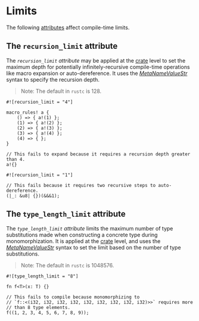 # Limits

The following [attributes] affect compile-time limits.

## The `recursion_limit` attribute

The *`recursion_limit` attribute* may be applied at the [crate] level to set the
maximum depth for potentially infinitely-recursive compile-time operations
like macro expansion or auto-dereference. It uses the [_MetaNameValueStr_]
syntax to specify the recursion depth.

> Note: The default in `rustc` is 128.

```rust,compile_fail
#![recursion_limit = "4"]

macro_rules! a {
    () => { a!(1) };
    (1) => { a!(2) };
    (2) => { a!(3) };
    (3) => { a!(4) };
    (4) => { };
}

// This fails to expand because it requires a recursion depth greater than 4.
a!{}
```

```rust,compile_fail
#![recursion_limit = "1"]

// This fails because it requires two recursive steps to auto-dereference.
(|_: &u8| {})(&&&1);
```

## The `type_length_limit` attribute

The *`type_length_limit` attribute* limits the maximum number of type
substitutions made when constructing a concrete type during monomorphization.
It is applied at the [crate] level, and uses the [_MetaNameValueStr_] syntax
to set the limit based on the number of type substitutions.

> Note: The default in `rustc` is 1048576.

<!-- This code should fail to compile. Unfortunately rustdoc's `compile_fail`
     stops after analysis phase, and this error is generated after that. So
     this needs to be `ignore` for now. -->

```rust,compile_fail,ignore
#![type_length_limit = "8"]

fn f<T>(x: T) {}

// This fails to compile because monomorphizing to
// `f::<(i32, i32, i32, i32, i32, i32, i32, i32, i32)>>` requires more
// than 8 type elements.
f((1, 2, 3, 4, 5, 6, 7, 8, 9));
```

[_MetaNameValueStr_]: ../attributes.md#meta-item-attribute-syntax
[attributes]: ../attributes.md
[crate]: ../crates-and-source-files.md
